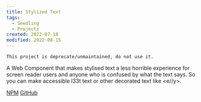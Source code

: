 ```yaml
---
title: Stylized Text
tags:
  - Seedling
  - Projects
created: 2022-07-18
modified: 2022-08-15
---
```


~~~ callout **Warning!**
This project is deprecate/unmaintained, do not use it.
~~~

A Web Component that makes stylised text a less horrible experience for screen reader users and anyone who is confused by what the text says. So you can make accessible l33t text or other decorated text like <e//y>.

[NPM](https://www.npmjs.com/package/stylized-text)
[GitHub](https://github.com/EllyLoel/stylized-text)
